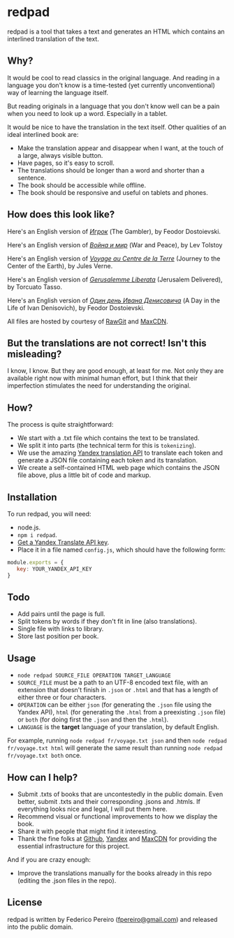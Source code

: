# redpad

redpad is a tool that takes a text and generates an HTML which contains an interlined translation of the text.

## Why?

It would be cool to read classics in the original language. And reading in a language you don't know is a time-tested (yet currently unconventional) way of learning the language itself.

But reading originals in a language that you don't know well can be a pain when you need to look up a word. Especially in a tablet.

It would be nice to have the translation in the text itself. Other qualities of an ideal interlined book are:

- Make the translation appear and disappear when I want, at the touch of a large, always visible button.
- Have pages, so it's easy to scroll.
- The translations should be longer than a word and shorter than a sentence.
- The book should be accessible while offline.
- The book should be responsive and useful on tablets and phones.

## How does this look like?

Here's an English version of *[Игрок](https://cdn.rawgit.com/fpereiro/redpad/f19400b60e267b9c28c1f60f5509bd6f926056c4/ru/igrok-en.html)* (The Gambler), by Feodor Dostoievski.

Here's an English version of *[Война и мир](https://cdn.rawgit.com/fpereiro/redpad/9b121f14609b97be5e55b1eefbfa6d32859d242c/ru/voina-1-en.html)* (War and Peace), by Lev Tolstoy

Here's an English version of *[Voyage au Centre de la Terre](https://cdn.rawgit.com/fpereiro/redpad/f19400b60e267b9c28c1f60f5509bd6f926056c4/fr/voyage-en.html)* (Journey to the Center of the Earth), by Jules Verne.

Here's an English version of *[Gerusalemme Liberata](https://cdn.rawgit.com/fpereiro/redpad/64251d6424674d81fd83e4630b776e8858d67540/it/gerusalemme-en.html)* (Jerusalem Delivered), by Torcuato Tasso.

Here's an English version of *[Один день Ивана Денисовича](https://cdn.rawgit.com/fpereiro/redpad/master/ru/ivandenisovich-en.html)* (A Day in the Life of Ivan Denisovich), by Feodor Dostoievski.

All files are hosted by courtesy of [RawGit](https://rawgit.com) and [MaxCDN](https://maxcdn.com).

## But the translations are not correct! Isn't this misleading?

I know, I know. But they are good enough, at least for me. Not only they are available right now with minimal human effort, but I think that their imperfection stimulates the need for understanding the original.

## How?

The process is quite straightforward:

- We start with a .txt file which contains the text to be translated.
- We split it into parts (the technical term for this is `tokenizing`).
- We use the amazing [Yandex translation API](https://tech.yandex.com) to translate each token and generate a JSON file containing each token and its translation.
- We create a self-contained HTML web page which contains the JSON file above, plus a little bit of code and markup.

## Installation

To run redpad, you will need:

- node.js.
- `npm i redpad`.
- [Get a Yandex Translate API key](https://tech.yandex.com/keys/get/?service=trnsl).
- Place it in a file named `config.js`, which should have the following form:

```javascript
module.exports = {
   key: YOUR_YANDEX_API_KEY
}
```

## Todo

- Add pairs until the page is full.
- Split tokens by words if they don't fit in line (also translations).
- Single file with links to library.
- Store last position per book.

## Usage

- `node redpad SOURCE_FILE OPERATION TARGET_LANGUAGE`
- `SOURCE_FILE` must be a path to an UTF-8 encoded text file, with an extension that doesn't finish in `.json` or `.html` and that has a length of either three or four characters.
- `OPERATION` can be either `json` (for generating the `.json` file using the Yandex API), `html` (for generating the `.html` from a preexisting `.json` file) or `both` (for doing first the `.json` and then the `.html`).
- `LANGUAGE` is the **target** language of your translation, by default English.

For example, running `node redpad fr/voyage.txt json` and then `node redpad fr/voyage.txt html` will generate the same result than running `node redpad fr/voyage.txt both` once.

## How can I help?

- Submit .txts of books that are uncontestedly in the public domain. Even better, submit .txts and their corresponding .jsons and .htmls. If everything looks nice and legal, I will put them here.
- Recommend visual or functional improvements to how we display the book.
- Share it with people that might find it interesting.
- Thank the fine folks at [Github](https://github.com), [Yandex](https://tech.yandex.com/) and [MaxCDN](https://maxcdn.com) for providing the essential infrastructure for this project.

And if you are crazy enough:

- Improve the translations manually for the books already in this repo (editing the .json files in the repo).

## License

redpad is written by Federico Pereiro (fpereiro@gmail.com) and released into the public domain.
